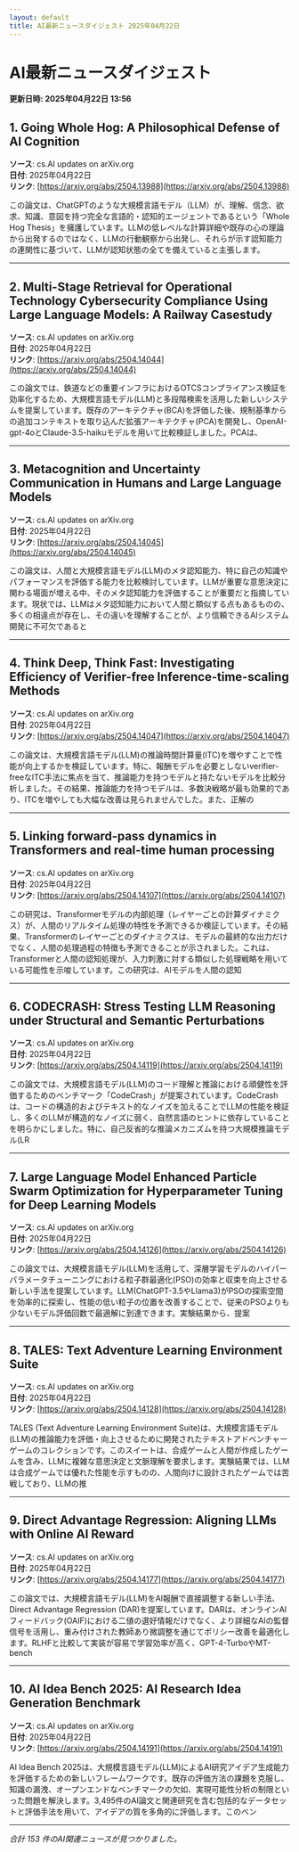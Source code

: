 ```yaml
---
layout: default
title: AI最新ニュースダイジェスト 2025年04月22日
---
```


# AI最新ニュースダイジェスト
**更新日時: 2025年04月22日 13:56**

## 1. Going Whole Hog: A Philosophical Defense of AI Cognition

**ソース**: cs.AI updates on arXiv.org  
**日付**: 2025年04月22日  
**リンク**: [https://arxiv.org/abs/2504.13988](https://arxiv.org/abs/2504.13988)  

この論文は、ChatGPTのような大規模言語モデル（LLM）が、理解、信念、欲求、知識、意図を持つ完全な言語的・認知的エージェントであるという「Whole Hog Thesis」を擁護しています。LLMの低レベルな計算詳細や既存の心の理論から出発するのではなく、LLMの行動観察から出発し、それらが示す認知能力の連関性に基づいて、LLMが認知状態の全てを備えていると主張します。  

---

## 2. Multi-Stage Retrieval for Operational Technology Cybersecurity Compliance Using Large Language Models: A Railway Casestudy

**ソース**: cs.AI updates on arXiv.org  
**日付**: 2025年04月22日  
**リンク**: [https://arxiv.org/abs/2504.14044](https://arxiv.org/abs/2504.14044)  

この論文では、鉄道などの重要インフラにおけるOTCSコンプライアンス検証を効率化するため、大規模言語モデル(LLM)と多段階検索を活用した新しいシステムを提案しています。既存のアーキテクチャ(BCA)を評価した後、規制基準からの追加コンテキストを取り込んだ拡張アーキテクチャ(PCA)を開発し、OpenAI-gpt-4oとClaude-3.5-haikuモデルを用いて比較検証しました。PCAは、  

---

## 3. Metacognition and Uncertainty Communication in Humans and Large Language Models

**ソース**: cs.AI updates on arXiv.org  
**日付**: 2025年04月22日  
**リンク**: [https://arxiv.org/abs/2504.14045](https://arxiv.org/abs/2504.14045)  

この論文は、人間と大規模言語モデル(LLM)のメタ認知能力、特に自己の知識やパフォーマンスを評価する能力を比較検討しています。LLMが重要な意思決定に関わる場面が増える中、そのメタ認知能力を評価することが重要だと指摘しています。現状では、LLMはメタ認知能力において人間と類似する点もあるものの、多くの相違点が存在し、その違いを理解することが、より信頼できるAIシステム開発に不可欠であると  

---

## 4. Think Deep, Think Fast: Investigating Efficiency of Verifier-free Inference-time-scaling Methods

**ソース**: cs.AI updates on arXiv.org  
**日付**: 2025年04月22日  
**リンク**: [https://arxiv.org/abs/2504.14047](https://arxiv.org/abs/2504.14047)  

この論文は、大規模言語モデル(LLM)の推論時間計算量(ITC)を増やすことで性能が向上するかを検証しています。特に、報酬モデルを必要としないverifier-freeなITC手法に焦点を当て、推論能力を持つモデルと持たないモデルを比較分析しました。その結果、推論能力を持つモデルは、多数決戦略が最も効果的であり、ITCを増やしても大幅な改善は見られませんでした。また、正解の  

---

## 5. Linking forward-pass dynamics in Transformers and real-time human processing

**ソース**: cs.AI updates on arXiv.org  
**日付**: 2025年04月22日  
**リンク**: [https://arxiv.org/abs/2504.14107](https://arxiv.org/abs/2504.14107)  

この研究は、Transformerモデルの内部処理（レイヤーごとの計算ダイナミクス）が、人間のリアルタイム処理の特性を予測できるか検証しています。その結果、Transformerのレイヤーごとのダイナミクスは、モデルの最終的な出力だけでなく、人間の処理過程の特徴も予測できることが示されました。これは、Transformerと人間の認知処理が、入力刺激に対する類似した処理戦略を用いている可能性を示唆しています。この研究は、AIモデルを人間の認知  

---

## 6. CODECRASH: Stress Testing LLM Reasoning under Structural and Semantic Perturbations

**ソース**: cs.AI updates on arXiv.org  
**日付**: 2025年04月22日  
**リンク**: [https://arxiv.org/abs/2504.14119](https://arxiv.org/abs/2504.14119)  

この論文では、大規模言語モデル(LLM)のコード理解と推論における頑健性を評価するためのベンチマーク「CodeCrash」が提案されています。CodeCrashは、コードの構造的およびテキスト的なノイズを加えることでLLMの性能を検証し、多くのLLMが構造的なノイズに弱く、自然言語のヒントに依存していることを明らかにしました。特に、自己反省的な推論メカニズムを持つ大規模推論モデル(LR  

---

## 7. Large Language Model Enhanced Particle Swarm Optimization for Hyperparameter Tuning for Deep Learning Models

**ソース**: cs.AI updates on arXiv.org  
**日付**: 2025年04月22日  
**リンク**: [https://arxiv.org/abs/2504.14126](https://arxiv.org/abs/2504.14126)  

この論文では、大規模言語モデル(LLM)を活用して、深層学習モデルのハイパーパラメータチューニングにおける粒子群最適化(PSO)の効率と収束を向上させる新しい手法を提案しています。LLM(ChatGPT-3.5やLlama3)がPSOの探索空間を効率的に探索し、性能の低い粒子の位置を改善することで、従来のPSOよりも少ないモデル評価回数で最適解に到達できます。実験結果から、提案  

---

## 8. TALES: Text Adventure Learning Environment Suite

**ソース**: cs.AI updates on arXiv.org  
**日付**: 2025年04月22日  
**リンク**: [https://arxiv.org/abs/2504.14128](https://arxiv.org/abs/2504.14128)  

TALES (Text Adventure Learning Environment Suite)は、大規模言語モデル(LLM)の推論能力を評価・向上させるために開発されたテキストアドベンチャーゲームのコレクションです。このスイートは、合成ゲームと人間が作成したゲームを含み、LLMに複雑な意思決定と文脈理解を要求します。実験結果では、LLMは合成ゲームでは優れた性能を示すものの、人間向けに設計されたゲームでは苦戦しており、LLMの推  

---

## 9. Direct Advantage Regression: Aligning LLMs with Online AI Reward

**ソース**: cs.AI updates on arXiv.org  
**日付**: 2025年04月22日  
**リンク**: [https://arxiv.org/abs/2504.14177](https://arxiv.org/abs/2504.14177)  

この論文では、大規模言語モデル(LLM)をAI報酬で直接調整する新しい手法、Direct Advantage Regression (DAR)を提案しています。DARは、オンラインAIフィードバック(OAIF)における二値の選好情報だけでなく、より詳細なAIの監督信号を活用し、重み付けされた教師あり微調整を通じてポリシー改善を最適化します。RLHFと比較して実装が容易で学習効率が高く、GPT-4-TurboやMT-bench  

---

## 10. AI Idea Bench 2025: AI Research Idea Generation Benchmark

**ソース**: cs.AI updates on arXiv.org  
**日付**: 2025年04月22日  
**リンク**: [https://arxiv.org/abs/2504.14191](https://arxiv.org/abs/2504.14191)  

AI Idea Bench 2025は、大規模言語モデル(LLM)によるAI研究アイデア生成能力を評価するための新しいフレームワークです。既存の評価方法の課題を克服し、知識の漏洩、オープンエンドなベンチマークの欠如、実現可能性分析の制限といった問題を解決します。3,495件のAI論文と関連研究を含む包括的なデータセットと評価手法を用いて、アイデアの質を多角的に評価します。このベン  

---

*合計 153 件のAI関連ニュースが見つかりました。*

